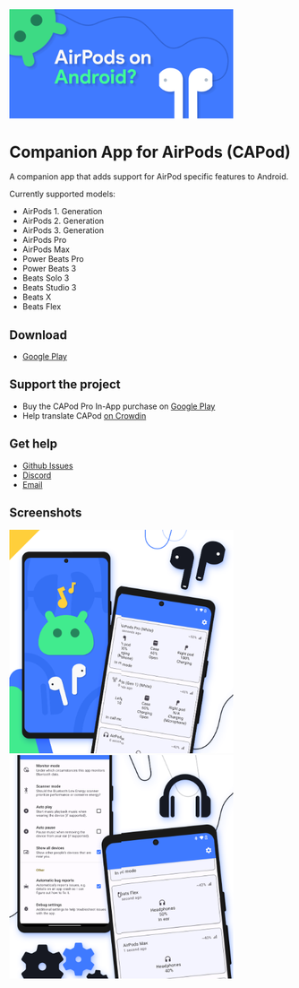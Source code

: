 <img src="https://github.com/d4rken/capod-public/raw/main/.assets/banner.png" width="400">

# Companion App for AirPods (CAPod) 

A companion app that adds support for AirPod specific features to Android.

Currently supported models:

* AirPods 1. Generation
* AirPods 2. Generation
* AirPods 3. Generation
* AirPods Pro
* AirPods Max
* Power Beats Pro
* Power Beats 3
* Beats Solo 3
* Beats Studio 3
* Beats X
* Beats Flex

## Download

* [Google Play](https://play.google.com/store/apps/details?id=eu.darken.capod)

## Support the project

* Buy the CAPod Pro In-App purchase on [Google Play](https://play.google.com/store/apps/details?id=eu.darken.capod)
* Help translate CAPod [on Crowdin](https://crowdin.com/project/capod)

## Get help

* [Github Issues](https://github.com/d4rken/capod-public/issues)
* [Discord](https://discord.gg/vHubYPp)
* [Email](mailto:support@darken.eu)

## Screenshots

<img src="https://github.com/d4rken/capod-public/raw/main/.assets/screenshots/1.png" width="200"><img src="https://github.com/d4rken/capod-public/raw/main/.assets/screenshots/2.png" width="200"><img src="https://github.com/d4rken/capod-public/raw/main/.assets/screenshots/3.png" width="200"><img src="https://github.com/d4rken/capod-public/raw/main/.assets/screenshots/4.png" width="200">
